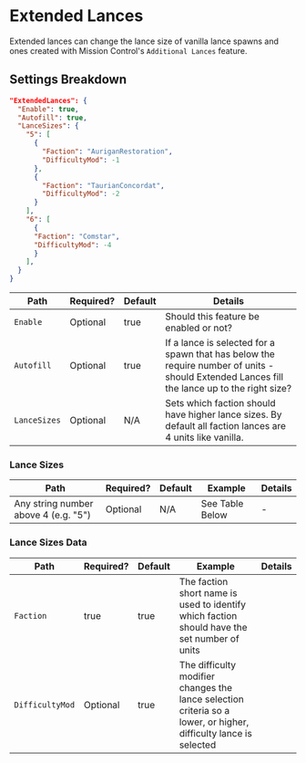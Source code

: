# Extended Lances

Extended lances can change the lance size of vanilla lance spawns and ones created with Mission Control's `Additional Lances` feature.

## Settings Breakdown  

```json
"ExtendedLances": {
  "Enable": true,
  "Autofill": true,
  "LanceSizes": {
    "5": [
      {
        "Faction": "AuriganRestoration",
        "DifficultyMod": -1
      },
      {
        "Faction": "TaurianConcordat",
        "DifficultyMod": -2
      }
    ],
    "6": [
      {
      "Faction": "Comstar",
      "DifficultyMod": -4
      }
    ],
  }
}
```

| Path | Required? | Default | Details |
| ---- | --------- | ------- | ------- |
| `Enable` | Optional | true | Should this feature be enabled or not? |
| `Autofill` | Optional | true | If a lance is selected for a spawn that has below the require number of units - should Extended Lances fill the lance up to the right size?  |
| `LanceSizes` | Optional | N/A | Sets which faction should have higher lance sizes. By default all faction lances are 4 units like vanilla. |

### Lance Sizes
| Path | Required? | Default | Example | Details |
| ---- | --------- | ------- | ------- | ------- |
| Any string number above 4 (e.g. "5") | Optional | N/A | See Table Below | -

### Lance Sizes Data

| Path | Required? | Default | Example | Details |
| ---- | --------- | ------- | ------- | ------- |
| `Faction` | true | true | The faction short name is used to identify which faction should have the set number of units |
| `DifficultyMod` | Optional | true | The difficulty modifier changes the lance selection criteria so a lower, or higher, difficulty lance is selected |
